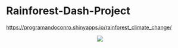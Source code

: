 # Rainforest-Dash-Project

https://programandoconro.shinyapps.io/rainforest_climate_change/

<div style="text-align:center"><img src="https://programandoconro.files.wordpress.com/2019/07/cropped-net-2.png?w=300" /></div>


